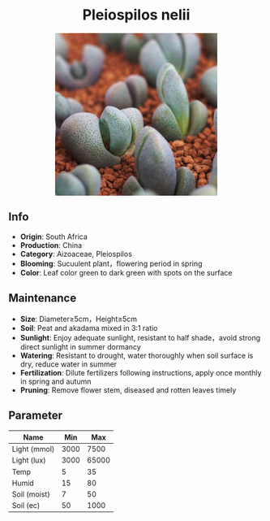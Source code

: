 <h1 align='center'>Pleiospilos nelii</h1>
<p align="center">
    <img 
        align='center'
        width='320'
        src="../images/pleiospilos nelii.png" 
        alt='Pleiospilos nelii' />
</p>

## Info

 - **Origin**: South Africa
 - **Production**: China
 - **Category**: Aizoaceae, Pleiospilos
 - **Blooming**: Sucuulent plant，flowering period in spring
 - **Color**: Leaf color green to dark green with spots on the surface

## Maintenance

 - **Size**: Diameter≥5cm，Height≥5cm
 - **Soil**: Peat and akadama mixed in 3:1 ratio
 - **Sunlight**: Enjoy adequate sunlight, resistant to half shade，avoid strong direct sunlight in summer dormancy
 - **Watering**: Resistant to drought, water thoroughly when soil surface is dry, reduce water in summer
 - **Fertilization**: Dilute fertilizers following instructions, apply once monthly in spring and autumn
 - **Pruning**: Remove flower stem, diseased and rotten leaves timely

## Parameter

| Name         | Min  | Max   |
|--------------|------|-------|
| Light (mmol) | 3000 | 7500  |
| Light (lux)  | 3000 | 65000 |
| Temp         | 5    | 35    |
| Humid        | 15   | 80    |
| Soil (moist) | 7   | 50    |
| Soil (ec)    | 50  | 1000  |